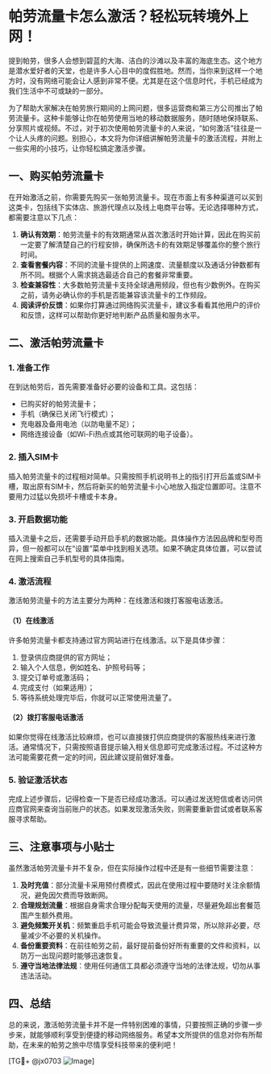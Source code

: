 # 帕劳流量卡怎么激活？轻松玩转境外上网！

提到帕劳，很多人会想到碧蓝的大海、洁白的沙滩以及丰富的海底生态。这个地方是潜水爱好者的天堂，也是许多人心目中的度假胜地。然而，当你来到这样一个地方时，没有网络可能会让人感到非常不便。尤其是在这个信息时代，手机已经成为我们生活中不可或缺的一部分。

为了帮助大家解决在帕劳旅行期间的上网问题，很多运营商和第三方公司推出了帕劳流量卡。这种卡能够让你在帕劳使用当地的移动数据服务，随时随地保持联系、分享照片或视频。不过，对于初次使用帕劳流量卡的人来说，“如何激活”往往是一个让人头疼的问题。别担心，本文将为你详细讲解帕劳流量卡的激活流程，并附上一些实用的小技巧，让你轻松搞定激活步骤。

## 一、购买帕劳流量卡

在开始激活之前，你需要先购买一张帕劳流量卡。现在市面上有多种渠道可以买到这类卡，包括线下实体店、旅游代理点以及线上电商平台等。无论选择哪种方式，都需要注意以下几点：

1. **确认有效期**：帕劳流量卡的有效期通常从首次激活时开始计算，因此在购买前一定要了解清楚自己的行程安排，确保所选卡的有效期足够覆盖你的整个旅行时间。
2. **查看套餐内容**：不同的流量卡提供的上网速度、流量额度以及通话分钟数都有所不同。根据个人需求挑选最适合自己的套餐非常重要。
3. **检查兼容性**：大多数帕劳流量卡支持全球通用频段，但也有少数例外。在购买之前，请务必确认你的手机是否能兼容该流量卡的工作频段。
4. **阅读评价反馈**：如果你打算通过网络购买流量卡，建议多看看其他用户的评价和反馈，这样可以帮助你更好地判断产品质量和服务水平。

## 二、激活帕劳流量卡

### 1. 准备工作

在到达帕劳后，首先需要准备好必要的设备和工具。这包括：
- 已购买好的帕劳流量卡；
- 手机（确保已关闭飞行模式）；
- 充电器及备用电池（以防电量不足）；
- 网络连接设备（如Wi-Fi热点或其他可联网的电子设备）。

### 2. 插入SIM卡

插入帕劳流量卡的过程相对简单。只需按照手机说明书上的指引打开后盖或SIM卡槽，取出原有SIM卡，然后将新买的帕劳流量卡小心地放入指定位置即可。注意不要用力过猛以免损坏卡槽或卡本身。

### 3. 开启数据功能

插入流量卡之后，还需要手动开启手机的数据功能。具体操作方法因品牌和型号而异，但一般都可以在“设置”菜单中找到相关选项。如果不确定具体位置，可以尝试在网上搜索自己手机型号的具体指南。

### 4. 激活流程

激活帕劳流量卡的方法主要分为两种：在线激活和拨打客服电话激活。

#### （1）在线激活

许多帕劳流量卡都支持通过官方网站进行在线激活。以下是具体步骤：
1. 登录供应商提供的官方网址；
2. 输入个人信息，例如姓名、护照号码等；
3. 提交订单号或激活码；
4. 完成支付（如果适用）；
5. 等待系统处理完毕后，你就可以正常使用流量了。

#### （2）拨打客服电话激活

如果你觉得在线激活比较麻烦，也可以直接拨打供应商提供的客服热线来进行激活。通常情况下，只需按照语音提示输入相关信息即可完成激活过程。不过这种方法可能需要花费一定的时间，因此建议提前做好准备。

### 5. 验证激活状态

完成上述步骤后，记得检查一下是否已经成功激活。可以通过发送短信或者访问供应商官网来查询当前账户的状态。如果发现激活失败，则需要重新尝试或者联系客服寻求帮助。

## 三、注意事项与小贴士

虽然激活帕劳流量卡并不复杂，但在实际操作过程中还是有一些细节需要注意：

1. **及时充值**：部分流量卡采用预付费模式，因此在使用过程中要随时关注余额情况，避免因欠费而导致断网。
2. **合理规划流量**：根据自身需求合理分配每天使用的流量，尽量避免超出套餐范围产生额外费用。
3. **避免频繁开关机**：频繁重启手机可能会导致流量计费异常，所以除非必要，尽量减少不必要的关机操作。
4. **备份重要资料**：在前往帕劳之前，最好提前备份好所有重要的文件和资料，以防万一出现问题时能够迅速恢复。
5. **遵守当地法律法规**：使用任何通信工具都必须遵守当地的法律法规，切勿从事违法活动。

## 四、总结

总的来说，激活帕劳流量卡并不是一件特别困难的事情，只要按照正确的步骤一步步来，就能够顺利享受到便捷的移动网络服务。希望本文所提供的信息对你有所帮助，在未来的帕劳之旅中尽情享受科技带来的便利吧！

[TG💪+ @jx0703 ![Image](https://github.com/user-attachments/assets/dbca1d08-cadb-493c-b0ec-ad6f7a83f270)]